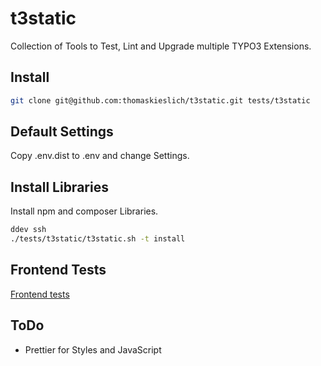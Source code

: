 # t3static
Collection of Tools to Test, Lint and Upgrade multiple TYPO3 Extensions.

## Install

```bash
git clone git@github.com:thomaskieslich/t3static.git tests/t3static
```

## Default Settings
Copy .env.dist to .env and change Settings.

## Install Libraries
Install npm and composer Libraries.

```bash
ddev ssh
./tests/t3static/t3static.sh -t install
```

## Frontend Tests
[Frontend tests](doc/tests-frontend.md)

## ToDo
- Prettier for Styles and JavaScript
